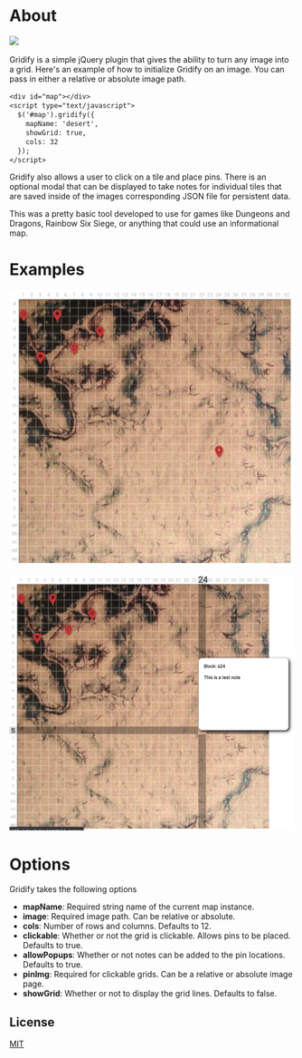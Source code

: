 # About

![](repo-images/faceoff.png)

Gridify is a simple jQuery plugin that gives the ability to turn any image into a grid. Here's an example of how to initialize Gridify on an image. You can pass in either a relative or absolute image path.

```
<div id="map"></div>
<script type="text/javascript">
  $('#map').gridify({
    mapName: 'desert',
    showGrid: true,
    cols: 32
  });
</script>
```

Gridify also allows a user to click on a tile and place pins. There is an optional modal that can be displayed to take notes for individual tiles that are saved inside of the images corresponding JSON file for persistent data.

This was a pretty basic tool developed to use for games like Dungeons and Dragons, Rainbow Six Siege, or anything that could use an informational map.

# Examples

![](repo-images/desert-grid.png)

![](repo-images/desert-grid-hover.png)

# Options

Gridify takes the following options

- **mapName**: Required string name of the current map instance.
- **image**: Required image path. Can be relative or absolute.
- **cols**: Number of rows and columns. Defaults to 12.
- **clickable**: Whether or not the grid is clickable. Allows pins to be placed. Defaults to true.
- **allowPopups**: Whether or not notes can be added to the pin locations. Defaults to true.
- **pinImg**: Required for clickable grids. Can be a relative or absolute image page.
- **showGrid**: Whether or not to display the grid lines. Defaults to false.

## License
[MIT](https://choosealicense.com/licenses/mit/)
